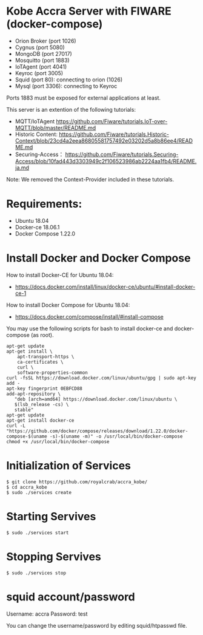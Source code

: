 # Kobe Accra Server with FIWARE (docker-compose)

- Orion Broker (port 1026)
- Cygnus (port 5080)
- MongoDB (port 27017)
- Mosquitto (port 1883)
- IoTAgent (port 4041)
- Keyroc (port 3005)
- Squid (port 80): connecting to orion (1026)
- Mysql (port 3306): connecting to Keyroc

Ports 1883 must be exposed for external applications at least.

This server is an extention of the following tutorials:
- MQTT/IoTAgent https://github.com/Fiware/tutorials.IoT-over-MQTT/blob/master/README.md
- Historic Content: https://github.com/Fiware/tutorials.Historic-Context/blob/23cd4a2eea86805581757492e03202d5a8b86ee4/README.md
- Securing-Access： https://github.com/Fiware/tutorials.Securing-Access/blob/10fad443d3303949c2f106523986ab2224aa1fb4/README.ja.md

Note: We removed the Context-Provider included in these tutorials.

# Requirements:

- Ubuntu 18.04
- Docker-ce 18.06.1
- Docker Compose 1.22.0

# Install Docker and Docker Compose

How to install Docker-CE for Ubuntu 18.04: 
- https://docs.docker.com/install/linux/docker-ce/ubuntu/#install-docker-ce-1

How to install Docker Compose for Ubuntu 18.04:
- https://docs.docker.com/compose/install/#install-compose

You may use the following scripts for bash to install docker-ce and docker-compose (as root).

```
apt-get update
apt-get install \
    apt-transport-https \
    ca-certificates \
    curl \
    software-properties-common
curl -fsSL https://download.docker.com/linux/ubuntu/gpg | sudo apt-key add - 
apt-key fingerprint 0EBFCD88
add-apt-repository \
   "deb [arch=amd64] https://download.docker.com/linux/ubuntu \
   $(lsb_release -cs) \
   stable"
apt-get update
apt-get install docker-ce
curl -L "https://github.com/docker/compose/releases/download/1.22.0/docker-compose-$(uname -s)-$(uname -m)" -o /usr/local/bin/docker-compose
chmod +x /usr/local/bin/docker-compose
```

# Initialization of Services

```
$ git clone https://github.com/royalcrab/accra_kobe/
$ cd accra_kobe
$ sudo ./services create
```

# Starting Servives

```
$ sudo ./services start
```

# Stopping Servives

```
$ sudo ./services stop
```

# squid account/password

Username: accra
Password: test

You can change the username/password by editing squid/htpasswd file.

